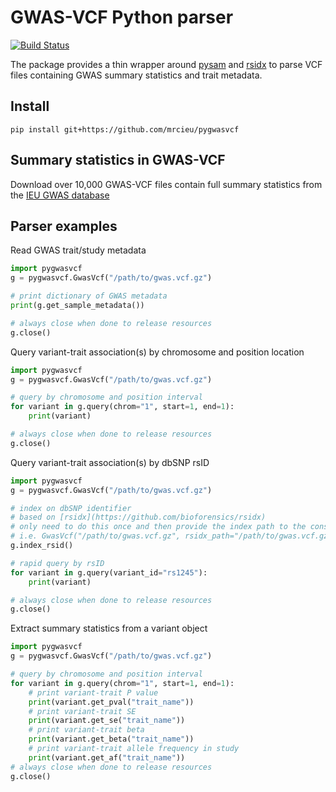# GWAS-VCF Python parser

<!-- badges: start -->
[![Build Status](https://travis-ci.org/MRCIEU/pygwasvcf.svg?branch=master)](https://travis-ci.org/MRCIEU/pygwasvcf)
<!-- badges: end -->

The package provides a thin wrapper around [pysam](https://pysam.readthedocs.io/en/latest/index.html) and [rsidx](https://github.com/bioforensics/rsidx) to parse VCF files containing GWAS summary statistics and trait metadata.

## Install

```shell script
pip install git+https://github.com/mrcieu/pygwasvcf
```

## Summary statistics in GWAS-VCF

Download over 10,000 GWAS-VCF files contain full summary statistics from the [IEU GWAS database](https://gwas.mrcieu.ac.uk/)

## Parser examples

Read GWAS trait/study metadata

```python
import pygwasvcf
g = pygwasvcf.GwasVcf("/path/to/gwas.vcf.gz")

# print dictionary of GWAS metadata
print(g.get_sample_metadata())

# always close when done to release resources
g.close()
```

Query variant-trait association(s) by chromosome and position location

```python
import pygwasvcf
g = pygwasvcf.GwasVcf("/path/to/gwas.vcf.gz")

# query by chromosome and position interval
for variant in g.query(chrom="1", start=1, end=1):
    print(variant)

# always close when done to release resources
g.close()
```

Query variant-trait association(s) by dbSNP rsID

```python
import pygwasvcf
g = pygwasvcf.GwasVcf("/path/to/gwas.vcf.gz")

# index on dbSNP identifier
# based on [rsidx](https://github.com/bioforensics/rsidx)
# only need to do this once and then provide the index path to the constructor
# i.e. GwasVcf("/path/to/gwas.vcf.gz", rsidx_path="/path/to/gwas.vcf.gz.rsidx")
g.index_rsid()

# rapid query by rsID  
for variant in g.query(variant_id="rs1245"):
    print(variant)

# always close when done to release resources
g.close()
```

Extract summary statistics from a variant object

```python
import pygwasvcf
g = pygwasvcf.GwasVcf("/path/to/gwas.vcf.gz")

# query by chromosome and position interval
for variant in g.query(chrom="1", start=1, end=1):
    # print variant-trait P value
    print(variant.get_pval("trait_name"))
    # print variant-trait SE
    print(variant.get_se("trait_name"))
    # print variant-trait beta
    print(variant.get_beta("trait_name"))
    # print variant-trait allele frequency in study
    print(variant.get_af("trait_name"))
# always close when done to release resources
g.close()
```
